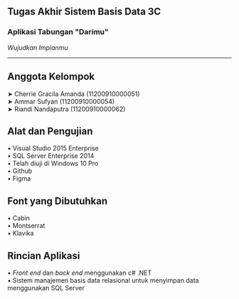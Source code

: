 ## Tugas Akhir Sistem Basis Data 3C  
### Aplikasi Tabungan "Darimu" ###  
_Wujudkan Impianmu_
 
 ------
## Anggota Kelompok ##
➤ Cherrie Gracila Amanda (11200910000051)  
➤ Ammar Sufyan (11200910000054)  
➤ Riandi Nandaputra (11200910000062)  

## Alat dan Pengujian  
• Visual Studio 2015 Enterprise  
• SQL Server Enterprise 2014  
• Telah diuji di Windows 10 Pro  
• Github  
• Figma  

## Font yang Dibutuhkan  
• Cabin  
• Montserrat  
• Klavika  

## Rincian Aplikasi  
• _Front end_ dan _back end_ menggunakan c# .NET  
• Sistem manajemen basis data relasional untuk menyimpan data menggunakan SQL Server
